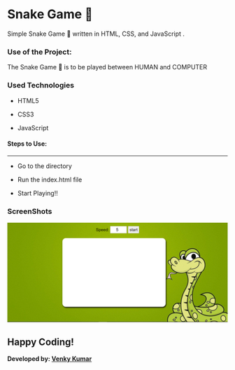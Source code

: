<h1>Snake Game 🐍</h1>

<p>Simple Snake Game 🐍 written in HTML, CSS, and JavaScript .</p>

### Use of the Project:

<p>The Snake Game 🐍 is to be played between HUMAN and COMPUTER</p>

<h3>Used Technologies</h3>

- HTML5

- CSS3

- JavaScript

#### Steps to Use:

---
- Go to the directory

- Run the index.html file

- Start Playing!!

<h3> ScreenShots </h3> 
<img width="960" alt="Snake-Game" src="Snake-Game.png">

## Happy Coding!

<strong>Developed by: <a href="https://github.com/BoddepallyVenkatesh06">Venky Kumar</a>